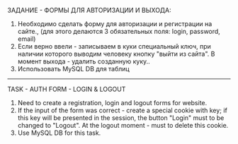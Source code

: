 ЗАДАНИЕ - ФОРМЫ ДЛЯ АВТОРИЗАЦИИ И ВЫХОДА:

1. Необходимо сделать форму для авторизации и регистрации на сайте., 
(для этого делаются 3 обязательных поля: login, password, email) 
2. Если верно ввели - записываем в куки специальный ключ, при наличии которого выводим человеку кнопку "выйти из сайта". 
В момент выхода - удалить созданную куку..
3. Использовать MySQL DB для таблиц

------------------------------------------------------------------------------------------------------------------------

TASK - AUTH FORM - LOGIN & LOGOUT

1. Need to create a registration, login and logout forms for website.
2. If the input of the form was correct - create a special cookie with key; if this key will be presented in the session, 
the button "Login" must to be changed to "Logout".
At the logout moment - must to delete this cookie.
3. Use MySQL DB for this task.